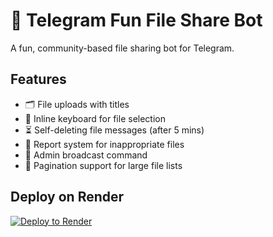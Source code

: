 # 🤖 Telegram Fun File Share Bot

A fun, community-based file sharing bot for Telegram.

## Features

- 🗂 File uploads with titles
- 🎉 Inline keyboard for file selection
- ⏳ Self-deleting file messages (after 5 mins)
- 🚩 Report system for inappropriate files
- 📣 Admin broadcast command
- 🔁 Pagination support for large file lists

## Deploy on Render

[![Deploy to Render](https://render.com/images/deploy-to-render-button.svg)](https://render.com/deploy?repo=https://github.com/Acfaucet/telegram-fun-file-share-bot)
